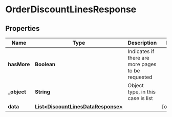 

# OrderDiscountLinesResponse


## Properties

| Name | Type | Description | Notes |
|------------ | ------------- | ------------- | -------------|
|**hasMore** | **Boolean** | Indicates if there are more pages to be requested |  |
|**_object** | **String** | Object type, in this case is list |  |
|**data** | [**List&lt;DiscountLinesDataResponse&gt;**](DiscountLinesDataResponse.md) |  |  [optional] |



